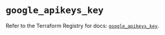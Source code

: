 # `google_apikeys_key`

Refer to the Terraform Registry for docs: [`google_apikeys_key`](https://registry.terraform.io/providers/hashicorp/google-beta/6.6.0/docs/resources/google_apikeys_key).
